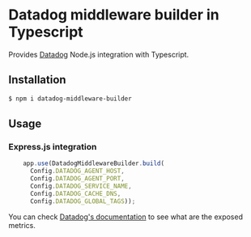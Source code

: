 # Datadog middleware builder in Typescript

Provides [Datadog](https://www.datadoghq.com/) Node.js integration with Typescript.

## Installation

```bash
$ npm i datadog-middleware-builder
```

## Usage

### Express.js integration

```typescript
    app.use(DatadogMiddlewareBuilder.build(
      Config.DATADOG_AGENT_HOST,
      Config.DATADOG_AGENT_PORT,
      Config.DATADOG_SERVICE_NAME,
      Config.DATADOG_CACHE_DNS,
      Config.DATADOG_GLOBAL_TAGS));
```

You can check [Datadog's documentation](https://docs.datadoghq.com/integrations/express/) to see what are the exposed metrics.
